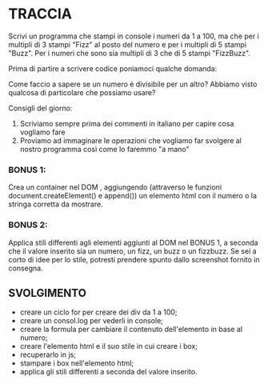 # TRACCIA

Scrivi un programma che stampi in console i numeri da 1 a 100,
ma che per i multipli di 3 stampi "Fizz" al posto del numero e per i multipli di 5 stampi "Buzz".
Per i numeri che sono sia multipli di 3 che di 5 stampi "FizzBuzz".

Prima di partire a scrivere codice poniamoci qualche domanda:

Come faccio a sapere se un numero è divisibile per un altro?
Abbiamo visto qualcosa di particolare che possiamo usare?

Consigli del giorno:

1. Scriviamo sempre prima dei commenti in italiano per capire cosa vogliamo fare
2. Proviamo ad immaginare le operazioni che vogliamo far svolgere al nostro programma così come lo faremmo "a mano"

### BONUS 1:

Crea un container nel DOM , aggiungendo (attraverso le funzioni document.createElement() e append()) un elemento html con il numero o la stringa corretta da mostrare.

### BONUS 2:

Applica stili differenti agli elementi aggiunti al DOM nel BONUS 1, a seconda che il valore inserito sia un numero, un fizz, un buzz o un fizzbuzz.
Se sei a corto di idee per lo stile, potresti prendere spunto dallo screenshot fornito in consegna.

## SVOLGIMENTO

- creare un ciclo for per creare dei div da 1 a 100;
- creare un consol.log per vederli in console;
- creare la formula per cambiare il contenuto dell'elemento in base al numero;
- creare l'elemento html e il suo stile in cui creare i box;
- recuperarlo in js;
- stampare i box nell'elemento html;
- applica gli stili differenti a seconda del valore inserito.
